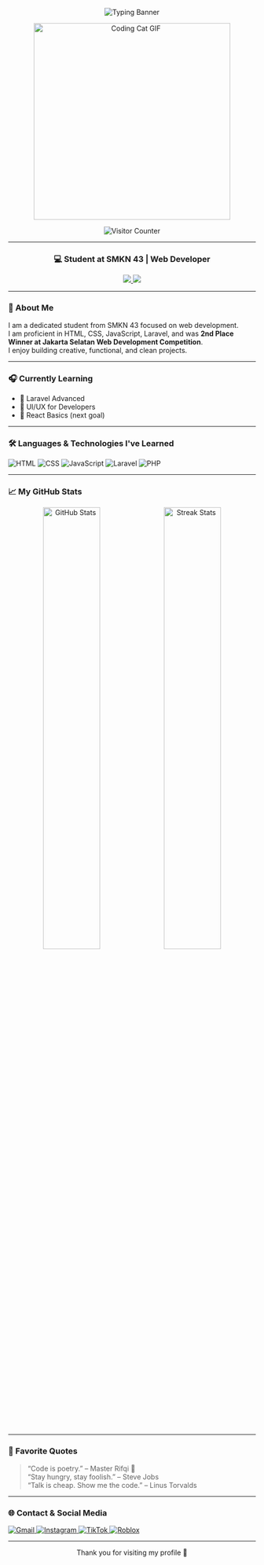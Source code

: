 <!-- Banner Name -->
<p align="center">
  <img src="https://readme-typing-svg.demolab.com?font=Poppins&weight=500&size=24&pause=1000&color=ffffff&center=true&vCenter=true&width=435&lines=Hello%2C+I'm+Rifqi+Ahmad+Firdaus;Web+Developer;" alt="Typing Banner" />
</p>

<!-- Coding Cat GIF -->
<p align="center">
  <img src="https://media.giphy.com/media/JIX9t2j0ZTN9S/giphy.gif" alt="Coding Cat GIF" width="400" />
</p>

<!-- Visitor Counter -->
<p align="center">
  <img src="https://komarev.com/ghpvc/?username=GroX0D&label=Visitor&style=flat&color=000000&labelColor=ffffff" alt="Visitor Counter" />
</p>

---

<h3 align="center">💻 Student at SMKN 43 | Web Developer</h3>

<p align="center">
  <a href="mailto:yp14yj@gmail.com">
    <img src="https://img.shields.io/badge/email-000000?style=for-the-badge&logo=gmail&logoColor=ffffff" />
  </a>
  <a href="https://github.com/GroX0D">
    <img src="https://img.shields.io/github/followers/GroX0D?style=for-the-badge&color=000000&labelColor=ffffff" />
  </a>
</p>

---

### 🚀 About Me

I am a dedicated student from SMKN 43 focused on web development.  
I am proficient in HTML, CSS, JavaScript, Laravel, and was **2nd Place Winner at Jakarta Selatan Web Development Competition**.  
I enjoy building creative, functional, and clean projects.

---

### 🎧 Currently Learning
- 🔧 Laravel Advanced
- 🎨 UI/UX for Developers
- 🧠 React Basics (next goal)

---

### 🛠️ Languages & Technologies I've Learned
<p align="left">
  <img src="https://img.shields.io/badge/HTML-000000?style=flat&logo=html5&logoColor=ffffff" alt="HTML">
  <img src="https://img.shields.io/badge/CSS-000000?style=flat&logo=css3&logoColor=ffffff" alt="CSS">
  <img src="https://img.shields.io/badge/JavaScript-000000?style=flat&logo=javascript&logoColor=ffffff" alt="JavaScript">
  <img src="https://img.shields.io/badge/Laravel-000000?style=flat&logo=laravel&logoColor=ffffff" alt="Laravel">
  <img src="https://img.shields.io/badge/PHP-000000?style=flat&logo=php&logoColor=ffffff" alt="PHP">
</p>

---

### 📈 My GitHub Stats
<p align="center">
  <img src="https://github-readme-stats.vercel.app/api?username=GroX0D&show_icons=true&theme=graywhite" alt="GitHub Stats" width="48%"/>
  <img src="https://github-readme-streak-stats.herokuapp.com/?user=GroX0D&theme=graywhite" alt="Streak Stats" width="48%"/>
</p>

---

### 💬 Favorite Quotes
> “Code is poetry.” – Master Rifqi 💠  
> “Stay hungry, stay foolish.” – Steve Jobs  
> “Talk is cheap. Show me the code.” – Linus Torvalds

---

### 🌐 Contact & Social Media
<p align="left">
  <a href="mailto:yp14yj@gmail.com" target="_blank">
    <img src="https://img.shields.io/badge/Gmail-000000?style=flat&logo=gmail&logoColor=ffffff" alt="Gmail">
  </a>
  <a href="https://www.instagram.com/chinasnn" target="_blank">
    <img src="https://img.shields.io/badge/Instagram-000000?style=flat&logo=instagram&logoColor=ffffff" alt="Instagram">
  </a>
  <a href="https://www.tiktok.com/@chinasnn" target="_blank">
    <img src="https://img.shields.io/badge/TikTok-000000?style=flat&logo=tiktok&logoColor=ffffff" alt="TikTok">
  </a>
  <a href="https://www.roblox.com/users/2983060683/profile" target="_blank">
    <img src="https://img.shields.io/badge/Roblox-000000?style=flat&logo=roblox&logoColor=ffffff" alt="Roblox">
  </a>
</p>



---

<p align="center">Thank you for visiting my profile 💙</p>

